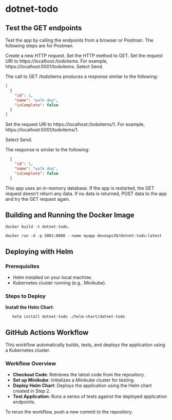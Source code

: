 # dotnet-todo

## Test the GET endpoints

Test the app by calling the endpoints from a browser or Postman. The following steps are for Postman.

  Create a new HTTP request.
  Set the HTTP method to GET.
  Set the request URI to https://localhost:<port>/todoitems. For example, https://localhost:5001/todoitems.
  Select Send.

The call to GET /todoitems produces a response similar to the following:

```json
[
  {
    "id": 1,
    "name": "walk dog",
    "isComplete": false
  }
]
```

  Set the request URI to https://localhost:<port>/todoitems/1. For example, https://localhost:5001/todoitems/1.

  Select Send.

  The response is similar to the following:

```json
  {
    "id": 1,
    "name": "walk dog",
    "isComplete": false
  }
```

This app uses an in-memory database. If the app is restarted, the GET request doesn't return any data. If no data is returned, POST data to the app and try the GET request again.



## Building and Running the Docker Image

```
docker build -t dotnet-todo.

docker run -d -p 5001:8080 --name myapp devoops39/dotnet-todo:latest
```


## Deploying with Helm

### Prerequisites
- Helm installed on your local machine.
- Kubernetes cluster running (e.g., Minikube).

### Steps to Deploy

 **Install the Helm Chart**:
```
   helm install dotnet-todo ./helm-chart/dotnet-todo
```


## GitHub Actions Workflow

This workflow automatically builds, tests, and deploys the application using a Kubernetes cluster.

### Workflow Overview

- **Checkout Code**: Retrieves the latest code from the repository.
- **Set up Minikube**: Initializes a Minikube cluster for testing.
- **Deploy Helm Chart**: Deploys the application using the Helm chart created in Step 2.
- **Test Application**: Runs a series of tests against the deployed application endpoints.

To rerun the workflow, push a new commit to the repository.


